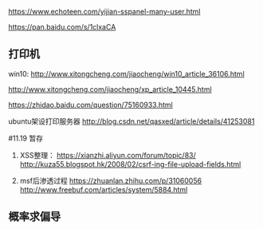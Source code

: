 https://www.echoteen.com/yijian-sspanel-many-user.html

https://pan.baidu.com/s/1clxaCA

## 打印机
win10:
http://www.xitongcheng.com/jiaocheng/win10_article_36106.html

http://www.xitongcheng.com/jiaocheng/xp_article_10445.html

https://zhidao.baidu.com/question/75160933.html

ubuntu架设打印服务器
http://blog.csdn.net/qasxed/article/details/41253081

#11.19 暂存
1. XSS整理：
https://xianzhi.aliyun.com/forum/topic/83/
http://kuza55.blogspot.hk/2008/02/csrf-ing-file-upload-fields.html

2. msf后渗透过程
https://zhuanlan.zhihu.com/p/31060056
http://www.freebuf.com/articles/system/5884.html

## 概率求偏导